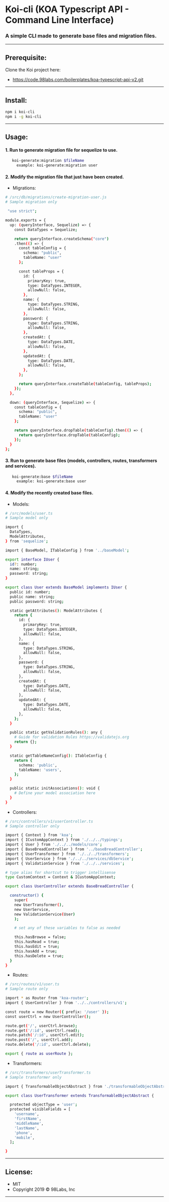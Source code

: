 # Koi-cli (KOA Typescript API - Command Line Interface)

### A simple CLI made to generate base files and migration files.
 -----------------------------------------------------------------
## Prerequisite: 
Clone the Koi project here: 
 - https://code.98labs.com/boilerplates/koa-typescript-api-v2.git
 -----------------------------------------------------------------
## Install:
```bash
npm i koi-cli
npm i -g koi-cli
```
 -----------------------------------------------------------------
## Usage:
#### 1. Run to generate migration file for sequelize to use.
```bash
   koi-generate:migration $fileName
     example: koi-generate:migration user
```
#### 2. Modify the migration file that just have been created.
- Migrations:
```bash
# /src/db/migrations/create-migration-user.js
# Sample migration only

 "use strict";

module.exports = {
  up: (queryInterface, Sequelize) => {
    const DataTypes = Sequelize;

    return queryInterface.createSchema("core")
    .then(() => {
      const tableConfig = {
        schema: "public",
        tableName: "user"
      };

      const tableProps = {
        id: {
          primaryKey: true,
          type: DataTypes.INTEGER,
          allowNull: false,
        },
        name: {
          type: DataTypes.STRING,
          allowNull: false,
        },
        password: {
          type: DataTypes.STRING,
          allowNull: false,
        },
        createdAt: {
          type: DataTypes.DATE,
          allowNull: false,
        },
        updatedAt: {
          type: DataTypes.DATE,
          allowNull: false,
        },
      };

      return queryInterface.createTable(tableConfig, tableProps);
    });
  },

  down: (queryInterface, Sequelize) => {
    const tableConfig = {
      schema: "public",
      tableName: "user"
    };

    return queryInterface.dropTable(tableConfig).then(() => {
      return queryInterface.dropTable(tableConfig);
    });
  }
};
```
#### 3. Run to generate base files (models, controllers, routes, transformers and services).
```bash
   koi-generate:base $fileName
     example: koi-generate:base user 
```
#### 4. Modify the recently created base files.
- Models: 
```bash
# /src/models/user.ts
# Sample model only

import {
  DataTypes,
  ModelAttributes,
} from 'sequelize';

import { BaseModel, ITableConfig } from '../baseModel';

export interface IUser {
  id?: number;
  name: string;
  password: string;
}

export class User extends BaseModel implements IUser {
  public id: number;
  public name: string;
  public password: string;

  static getAttributes(): ModelAttributes {
    return {
      id: {
        primaryKey: true,
        type: DataTypes.INTEGER,
        allowNull: false,
      },
      name: {
        type: DataTypes.STRING,
        allowNull: false,
      },
      password: {
        type: DataTypes.STRING,
        allowNull: false,
      },
      createdAt: {
        type: DataTypes.DATE,
        allowNull: false,
      },
      updatedAt: {
        type: DataTypes.DATE,
        allowNull: false,
      },
    };
  }

  public static getValidationRules(): any {
    # Guide for validation Rules https://validatejs.org
    return {};
  }

  static getTableNameConfig(): ITableConfig {
    return {
      schema: 'public',
      tableName: 'users',
    };
  }

  public static initAssociations(): void {
    # Define your model association here
  }
}

```

- Controllers:
```bash
# /src/controllers/v1/userController.ts
# Sample controller only

import { Context } from 'koa';
import { ICustomAppContext } from './../../typings';
import { User } from './../../models/core';
import { BaseBreadController } from '../baseBreadController';
import { UserTransformer } from './../../transformers';
import { UserService } from './../../services/dbService';
import { ValidationService } from './../../services';

# type alias for shortcut to trigger intellisense
type CustomContext = Context & ICustomAppContext;

export class UserController extends BaseBreadController {

  constructor() {
    super(
    new UserTransformer(),
    new UserService,
    new ValidationService(User)
    );

    # set any of these variables to false as needed

    this.hasBrowse = false;
    this.hasRead = true;
    this.hasEdit = true;
    this.hasAdd = true;
    this.hasDelete = true;
  }
}
```

- Routes:
```bash
# /src/routes/v1/user.ts
# Sample route only

import * as Router from 'koa-router';
import { UserController } from '../../controllers/v1';

const route = new Router({ prefix: '/user' });
const userCtrl = new UserController();

route.get('/', userCtrl.browse);
route.get('/:id', userCtrl.read);
route.patch('/:id', userCtrl.edit);
route.post('/', userCtrl.add);
route.delete('/:id', userCtrl.delete);

export { route as userRoute };

```

- Transformers: 
```bash
# /src/transformers/userTransformer.ts
# Sample transformer only

import { TransformableObjectAbstract } from './transformableObjectAbstract';

export class UserTransformer extends TransformableObjectAbstract {

  protected objectType = 'user';
  protected visibleFields = [
    'username',
    'firstName',
    'middleName',
    'lastName',
    'phone',
    'mobile',
  ];

}

```
 -----------------------------------------------------------------

## License:
- MIT
- Copyright 2019 © 98Labs, Inc
 -----------------------------------------------------------------